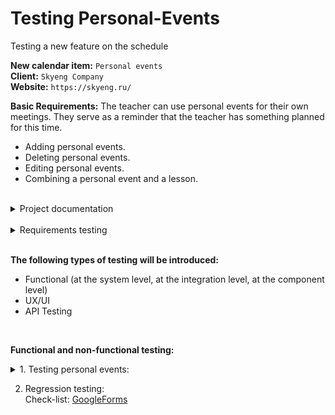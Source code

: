 # Testing Personal-Events
 Testing a new feature on the schedule

<b>New calendar item:</b> `Personal events` <br>
<b>Client:</b> `Skyeng Company` <br>
<b>Website:</b> `https://skyeng.ru/` <br>

<b>Basic Requirements:</b> The teacher can use personal events for their own meetings. They serve as a reminder that the teacher has something planned for this time.
<ul>
<li> Adding personal events. </li>
<li> Deleting personal events. </li>
<li> Editing personal events. </li>
<li> Combining a personal event and a lesson. </li>
</ul>

<br>

<details><summary>Project documentation</summary><br>

We have added a new element to the calendar — `personal events`. <br>
The teacher can use personal events for their own meetings. <br>
They serve as a reminder that the teacher has something planned for this time. <br>

 ![image](https://user-images.githubusercontent.com/115921753/202154586-f287e898-00e2-4a54-8666-169fb0e6ca4c.png)

<h3><b>Operations with personal events:</b></h3><br>
<ins>Adding personal events.</ins><br>
The teacher can add a personal event in two ways:
 
<ul>
 <li> click into the slot, </li>
 <li> click on the plus sign. </li>
</ul>
 
When adding a personal event:
 
<ul>
 <li> The name is a required parameter, but no more than 40 characters. </li>
 <li> Date and time are required parameters. </li>
 <li> Description — optional to fill in, there is no limit on characters. You can't insert pictures at this stage. Markdowns and links are available. </li>
 <li> The event color is gray by default. </li>
</ul>

![image](https://user-images.githubusercontent.com/115921753/202159943-37ccfc58-cfc0-41dc-af64-7b7e858ebb5b.png)

<ins> Deleting personal events. </ins> <br>
To delete a personal event, click on it and click the "Delete" button.
 
 ![image](https://user-images.githubusercontent.com/115921753/202161387-3b834857-8f9e-4bd8-ac55-ea9ff0600eff.png)

<ins> Editing personal events. </ins> <br>
In order to edit a personal event, you need to click on it and click "Edit". <br>
When editing, you can change:

<ul>
 <li> title, </li>
 <li> colour, </li>
 <li> description, </li>
 <li> time. </li>
</ul>
 
![image](https://user-images.githubusercontent.com/115921753/202164925-5d37694b-33d0-41bf-a41d-30d23ec97515.png)

<ins> Combining a personal event and a lesson. </ins><br>
If the event and the lesson coincide in time, the lesson is always displayed above everything. <br>
If two events occur at the same time, the one that was created last is displayed above. <br>
 
![image](https://user-images.githubusercontent.com/115921753/202165484-fab20d20-7d75-47f1-b192-67f7fd6ddd6a.png)
 
</details>

<br>

<details><summary>Requirements testing</summary><br>

| Requirement | Question to requirement |
| ----------- | ----------- |
| The teacher can add a personal event in two ways:<br> - click on the slot, <br> - click on the plus. | The description of the location of the “slot” and “plus" is missing. |
| When editing, you can change: <br> - name, <br> - color, <br> - description, <br> - time. | The possibility of changing the date is missing from the list. |
| When adding a personal event: <br> - The name is a mandatory parameter, but no more than 40 characters. | What are the limitations on the validity/invalidity of the accepted values. |
| Combining a personal event and a lesson. <br> If the event and the lesson coincide in time, the lesson is always displayed above everything. | There is not enough layout to illustrate the correct overlay of the event on the lesson. |
| Deleting personal events. <br> To delete a personal event, click on it and click the "Delete" button. | On the layout, the format of the lesson duration is displayed in minutes. For the convenience of perception, it is worth changing the format to hh:mm. |
| When adding a personal event: <br> - Date and time are required parameters. | There is not enough layout displaying the correct implementation of the date and time selection. |
 
</details>

<br>

<b>The following types of testing will be introduced:</b><br>
<ul>
<li> Functional (at the system level, at the integration level, at the component level) </li>
<li> UX/UI </li>
<li> API Testing </li>
</ul>

<br>
 
<b> Functional and non-functional testing: </b>
<details><summary> 1. Testing personal events: </summary><br>
 
<details><summary>Test case: Qase.io screenshots</summary><br>
 
![image](https://user-images.githubusercontent.com/115921753/202199663-248d023a-8ab8-49d6-8c7c-d73408516cb5.png)

![image](https://user-images.githubusercontent.com/115921753/202199808-2f162d9c-5eab-4d68-9d2e-1ddbfde8f06e.png)

![image](https://user-images.githubusercontent.com/115921753/202199884-8a3267d4-b489-4680-b5b3-1ad473af495d.png)

</details>
 
- Check-list: [GoogleForms](https://docs.google.com/spreadsheets/d/1enX6mXvP5Iyqux22HUFBBASAZLnSvlqmW2QBrSLgYHU/edit?usp=sharing)
  
<details><summary> Postman collections: screenshots </summary><br>
 
![Снимок экрана (21)](https://user-images.githubusercontent.com/115921753/202204698-aec6248a-8498-4569-8a49-57747204095f.png)

![Снимок экрана (22)](https://user-images.githubusercontent.com/115921753/202204724-59f371fc-51eb-4c49-acf1-ad8c0fa04d52.png)
 
![Снимок экрана (25)](https://user-images.githubusercontent.com/115921753/202205151-a153bf9c-1555-4d3c-9679-a1f99fd51131.png)

![Снимок экрана (23)](https://user-images.githubusercontent.com/115921753/202205170-19c5fc97-95b3-4dd8-a02e-5d5bba017ee3.png)

![Снимок экрана (26)](https://user-images.githubusercontent.com/115921753/202205231-1d1a6724-04d6-4149-bdf9-53de94f2871f.png)
 
![Снимок экрана (27)](https://user-images.githubusercontent.com/115921753/202205504-852eb1c1-fa90-4f77-9d5f-1c8f0b5e0407.png)

![Снимок экрана (28)](https://user-images.githubusercontent.com/115921753/202205541-1069e7d3-74e3-4476-8228-638889cb9878.png)

![Снимок экрана (29)](https://user-images.githubusercontent.com/115921753/202205607-f8aa0e7c-bb95-4f3b-9bae-1bdabb545549.png)

![Снимок экрана (30)](https://user-images.githubusercontent.com/115921753/202205635-bf48cf68-96fd-4a0b-9116-79e05cfd249e.png)

</details>
 
<details><summary> Postman testrun: screenshots </summary><br>
 
![Снимок экрана (32)](https://user-images.githubusercontent.com/115921753/202204111-2a4bb77b-b46f-42c7-a33e-4e2884118bc1.png)

![Снимок экрана (33)](https://user-images.githubusercontent.com/115921753/202204121-d546b915-6138-4ff0-8523-736ae6ac3599.png)

</details>
  
</details>

2. Regression testing: <br>
Check-list: [GoogleForms](https://docs.google.com/spreadsheets/d/11lGdAUcPdgT6_QC5UakRav8jw0p9qTYpEZXBPFVAcd8/edit?usp=sharing)



